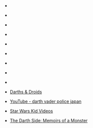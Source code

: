 
- [](/2020/01/b73ducah-zu/)

- [](/2018/08/bm_btlkdgei/)

- [](/2017/12/bcplch5aay8/)

- [](/2016/12/bomhghnhkbu/)

- [](/2016/12/dbb3yr8/)

- [](/2016/07/bhua3oobgbd/)

- [](/2016/04/4dmeho/)

- [](/2016/04/d1sa98n/)

- [](/2014/01/421150669211308032/)

- [Darths &amp; Droids](/2008/11/darths-droids/)

- [YouTube - darth vader police japan](/2006/04/youtube-darth-vader-police-japan/)

- [Star Wars Kid Videos](/2005/08/star-wars-kid-videos/)

- [The Darth Side: Memoirs of a Monster](/2005/05/the-darth-side-memoirs-of-a-monster/)
